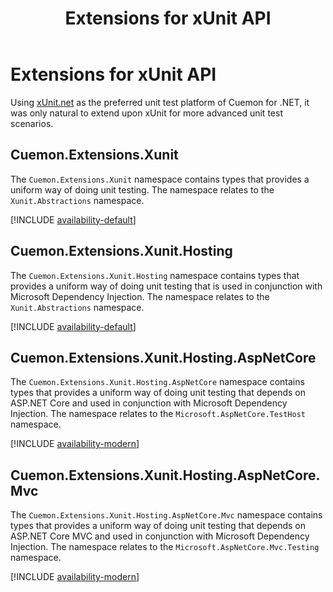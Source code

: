 ﻿---
uid: extensions-xunit-md
title: Extensions for xUnit API
---
# Extensions for xUnit API

Using [xUnit.net](https://xunit.net/) as the preferred unit test platform of Cuemon for .NET, it was only natural to extend upon xUnit for more advanced unit test scenarios.

## Cuemon.Extensions.Xunit

The `Cuemon.Extensions.Xunit` namespace contains types that provides a uniform way of doing unit testing. The namespace relates to the `Xunit.Abstractions` namespace.

[!INCLUDE [availability-default](../../../includes/availability-default.md)]

## Cuemon.Extensions.Xunit.Hosting

The `Cuemon.Extensions.Xunit.Hosting` namespace contains types that provides a uniform way of doing unit testing that is used in conjunction with Microsoft Dependency Injection. The namespace relates to the `Xunit.Abstractions` namespace.

[!INCLUDE [availability-default](../../../includes/availability-default.md)]

## Cuemon.Extensions.Xunit.Hosting.AspNetCore

The `Cuemon.Extensions.Xunit.Hosting.AspNetCore` namespace contains types that provides a uniform way of doing unit testing that depends on ASP.NET Core and used in conjunction with Microsoft Dependency Injection. The namespace relates to the `Microsoft.AspNetCore.TestHost` namespace.

[!INCLUDE [availability-modern](../../../includes/availability-modern.md)]

## Cuemon.Extensions.Xunit.Hosting.AspNetCore.Mvc

The `Cuemon.Extensions.Xunit.Hosting.AspNetCore.Mvc` namespace contains types that provides a uniform way of doing unit testing that depends on ASP.NET Core MVC and used in conjunction with Microsoft Dependency Injection. The namespace relates to the `Microsoft.AspNetCore.Mvc.Testing` namespace.

[!INCLUDE [availability-modern](../../../includes/availability-modern.md)]